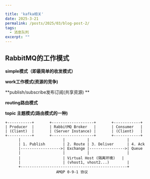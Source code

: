 ```yaml
---

title: 'kafka相关'
date: 2025-3-21
permalink: /posts/2025/03/blog-post-2/
tags:
  - 消息队列
excerpt: "" 
---
```


## RabbitMQ的工作模式

**simple模式（即最简单的收发模式）**

**work工作模式(资源的竞争)**

**publish/subscribe发布订阅(共享资源) **

**routing路由模式**

**topic 主题模式(路由模式的一种)**

```
+-----------+       +-------------------+       +------------+
| Producer  |       | RabbitMQ Broker   |       | Consumer   |
| (Client)  |       | (Server Instance) |       | (Client)   |
+-----------+       +-------------------+       +------------+
      |                   |          |                 |
      | 1. Publish        | 2. Route | 3. Deliver      | 4. Ack
      |------------------>| Exchange |---------------->| Queue
      |                   |          |                 |
      |                   | Virtual Host (隔离环境)   |
      |                   | (vhost1, vhost2...)        |
      +------------------------------------------------+
                       AMQP 0-9-1 协议
```

